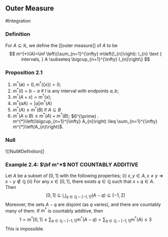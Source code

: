 ## Outer Measure
#Integration 

### Definition
For $A \subseteq \mathbb{R}$, we define the [[outer measure]] of $A$ to be
$$
m^{*}(A)=\inf \left\{\sum_{n=1}^{\infty} m\left(I_{n}\right): I_{n} \text { intervals, } A \subseteq \bigcup_{n=1}^{\infty} I_{n}\right\}
$$

### Proposition 2.1
1. $m^{*}(\emptyset)=0, m^{*}(\{x\})=0$;
2. $m^{*}(I)=b-a$ if $I$ is any interval with endpoints $a, b$;
3. $m^{*}(A+x)=m^{*}(x)$;
4. $m^{*}(\alpha A)=|\alpha| m^{*}(A)$
5. $m^{*}(A) \leq m^{*}(B)$ if $A \subseteq B$
6. $m^{*}(A \cup B) \leq m^{*}(A)+m^{*}(B)$;
$6^{\prime} . m^{*}\left(\bigcup_{n=1}^{\infty} A_{n}\right) \leq \sum_{n=1}^{\infty} m^{*}\left(A_{n}\right)$.


### Null
![[Null#Definition]]

### Example 2.4: $\bf m^*$ NOT COUNTABLY ADDITIVE
Let $A$ be a subset of $[0,1]$ with the following properties;
(i) $x, y \in A, x \neq y \Longrightarrow x-y \notin \mathbb{Q}$
(ii) For any $x \in[0,1]$, there exists $q \in \mathbb{Q}$ such that $x+q \in A$.
Then
$$
[0,1] \subseteq \bigcup_{q \in \mathbb{Q} \cap[-1,1]}(A-q) \subseteq[-1,2]
$$
Moreover, the sets $A-q$ are disjoint (as $q$ varies), and there are countably many of them. If $m^{*}$ is countably additive, then
$$
1=m^{*}[0,1] \leq \sum_{q \in \mathbb{Q} \cap[-1,1]} m^{*}(A-q)=\sum_{q \in \mathbb{Q} \cap[-1,1]} m^{*}(A) \leq 3
$$
This is impossible.